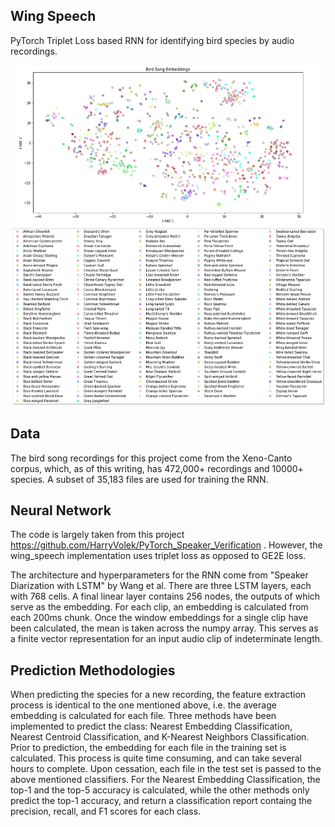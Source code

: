 ## Wing Speech
PyTorch Triplet Loss based RNN for identifying bird species by audio recordings.

![Subset Species Visualization](https://github.com/jcanad3/wing_speech/blob/master/imgs/subset_species.png)

## Data
The bird song recordings for this project come from the Xeno-Canto corpus, which, as of this writing, has 472,000+ recordings and 10000+ species.
A subset of 35,183 files are used for training the RNN.

## Neural Network
The code is largely taken from this project https://github.com/HarryVolek/PyTorch_Speaker_Verification . However, the wing_speech implementation uses triplet loss as opposed to GE2E loss.

The architecture and hyperparameters for the RNN come from "Speaker Diarization with LSTM" by Wang et al. There are 
three LSTM layers, each with 768 cells. A final linear layer contains 256 nodes, the outputs of which serve as the embedding.
For each clip, an embedding is calculated from each 200ms chunk. Once the window embeddings for a single clip have
been calculated, the mean is taken across the numpy array. This serves as a finite vector representation
for an input audio clip of indeterminate length.

## Prediction Methodologies
When predicting the species for a new recording, the feature extraction process is identical to the one mentioned above, i.e.
the average embedding is calculated for each file. Three methods have been implemented to predict the class: Nearest Embedding
Classification, Nearest Centroid Classification, and K-Nearest Neighbors Classification. Prior to prediction, the embedding 
for each file in the training set is calculated. This process is quite time consuming, and can take several hours to complete. Upon
cessation, each file in the test set is passed to the above mentioned classifiers. For the Nearest Embedding Classification, the top-1
and the top-5 accuracy is calculated, while the other methods only predict the top-1 accuracy, and return a classification report
containg the precision, recall, and F1 scores for each class. 
